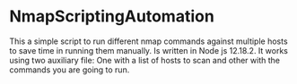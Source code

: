 # NmapScriptingAutomation
This a simple script to run different nmap commands against multiple hosts to save time in running them manually. Is written in Node js 12.18.2. It works using two auxiliary file: One with a list of hosts to scan and other with the commands you are going to run.
